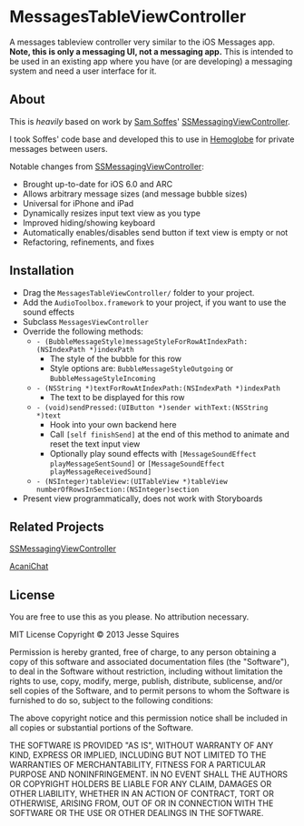# MessagesTableViewController

A messages tableview controller very similar to the iOS Messages app. **Note, this is only a messaging UI, not a messaging app.** This is intended to be used in an existing app where you have (or are developing) a messaging system and need a user interface for it.

## About

This is *heavily* based on work by [Sam Soffes](https://github.com/soffes)' [SSMessagingViewController][1].

I took Soffes' code base and developed this to use in [Hemoglobe](www.hemoglobe.com) for private messages between users.

Notable changes from [SSMessagingViewController][1]:

* Brought up-to-date for iOS 6.0 and ARC
* Allows arbitrary message sizes (and message bubble sizes)
* Universal for iPhone and iPad
* Dynamically resizes input text view as you type
* Improved hiding/showing keyboard
* Automatically enables/disables send button if text view is empty or not
* Refactoring, refinements, and fixes

## Installation
		
* Drag the `MessagesTableViewController/` folder to your project.
* Add the `AudioToolbox.framework` to your project, if you want to use the sound effects
* Subclass `MessagesViewController`
* Override the following methods:
	* `- (BubbleMessageStyle)messageStyleForRowAtIndexPath:(NSIndexPath *)indexPath`
		* The style of the bubble for this row
		* Style options are: `BubbleMessageStyleOutgoing` or `BubbleMessageStyleIncoming`
	* `- (NSString *)textForRowAtIndexPath:(NSIndexPath *)indexPath`
		* The text to be displayed for this row
	* `- (void)sendPressed:(UIButton *)sender withText:(NSString *)text`
		* Hook into your own backend here
		* Call `[self finishSend]` at the end of this method to animate and reset the text input view
		* Optionally play sound effects with `[MessageSoundEffect playMessageSentSound]` or `[MessageSoundEffect playMessageReceivedSound]`
	* `- (NSInteger)tableView:(UITableView *)tableView numberOfRowsInSection:(NSInteger)section`
* Present view programmatically, does not work with Storyboards

## Related Projects

[SSMessagingViewController][1]

[AcaniChat](https://github.com/acani/AcaniChat)


## License

You are free to use this as you please. No attribution necessary.

MIT License
Copyright &copy; 2013 Jesse Squires

Permission is hereby granted, free of charge, to any person obtaining a copy of this software and associated documentation files (the "Software"), to deal in the Software without restriction, including without limitation the rights to use, copy, modify, merge, publish, distribute, sublicense, and/or sell copies of the Software, and to permit persons to whom the Software is furnished to do so, subject to the following conditions:

The above copyright notice and this permission notice shall be included in all copies or substantial portions of the Software.

THE SOFTWARE IS PROVIDED "AS IS", WITHOUT WARRANTY OF ANY KIND, EXPRESS OR IMPLIED, INCLUDING BUT NOT LIMITED TO THE WARRANTIES OF MERCHANTABILITY, FITNESS FOR A PARTICULAR PURPOSE AND NONINFRINGEMENT. IN NO EVENT SHALL THE AUTHORS OR COPYRIGHT HOLDERS BE LIABLE FOR ANY CLAIM, DAMAGES OR OTHER LIABILITY, WHETHER IN AN ACTION OF CONTRACT, TORT OR OTHERWISE, ARISING FROM, OUT OF OR IN CONNECTION WITH THE SOFTWARE OR THE USE OR OTHER DEALINGS IN THE SOFTWARE.


[1]:https://github.com/soffes/ssmessagesviewcontroller